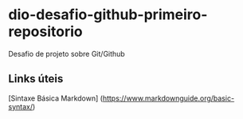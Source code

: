 # dio-desafio-github-primeiro-repositorio
Desafio de projeto sobre Git/Github

## Links úteis
[Sintaxe Básica Markdown] (https://www.markdownguide.org/basic-syntax/)
